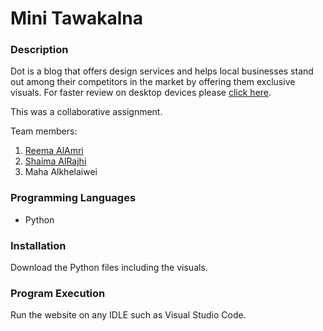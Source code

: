 # Mini Tawakalna
### Description
Dot is a blog that offers design services and helps local businesses stand out among their competitors in the market by offering them exclusive visuals.
For faster review on desktop devices please [click here](https://httpsbashayer.github.io/DotBlog/).

This was a collaborative assignment.

Team members:
1. [Reema AlAmri](https://github.com/Reemaalamri422)
2. [Shaima AlRajhi](https://github.com/Shaima4)
3. Maha Alkhelaiwei

### Programming Languages
- Python 
### Installation
Download the Python files including the visuals.
### Program Execution
Run the website on any IDLE such as Visual Studio Code.
